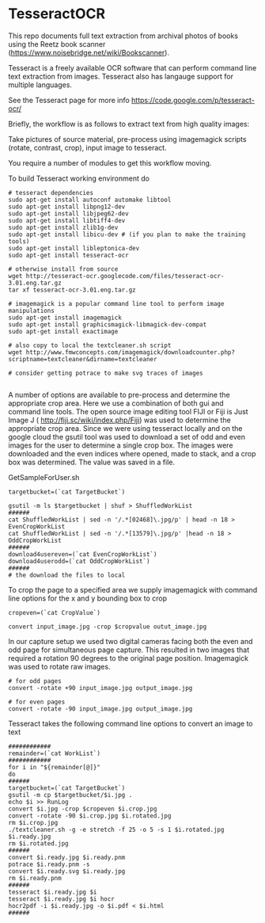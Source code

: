 TesseractOCR
============

This repo documents full text extraction from archival photos of books using the Reetz book scanner (https://www.noisebridge.net/wiki/Bookscanner).

Tesseract is a freely available OCR software that can perform command line text extraction from images. Tesseract also has langauge support for multiple languages. 

See the Tesseract page for more info  https://code.google.com/p/tesseract-ocr/ 

Briefly, the workflow is as follows to extract text from high quality images:

Take pictures of source material, pre-process using imagemagick scripts (rotate, contrast, crop), input image to tesseract. 

You require a number of modules to get this workflow moving.

To build Tesseract working environment do
```
# tesseract dependencies
sudo apt-get install autoconf automake libtool
sudo apt-get install libpng12-dev
sudo apt-get install libjpeg62-dev
sudo apt-get install libtiff4-dev
sudo apt-get install zlib1g-dev
sudo apt-get install libicu-dev # (if you plan to make the training tools)
sudo apt-get install libleptonica-dev
sudo apt-get install tesseract-ocr

# otherwise install from source
wget http://tesseract-ocr.googlecode.com/files/tesseract-ocr-3.01.eng.tar.gz
tar xf tesseract-ocr-3.01.eng.tar.gz

# imagemagick is a popular command line tool to perform image manipulations
sudo apt-get install imagemagick
sudo apt-get install graphicsmagick-libmagick-dev-compat
sudo apt-get install exactimage

# also copy to local the textcleaner.sh script
wget http://www.fmwconcepts.com/imagemagick/downloadcounter.php?scriptname=textcleaner&dirname=textcleaner

# consider getting potrace to make svg traces of images
 
```

A number of options are available to pre-process and determine the appropriate crop area. Here we use a combination of both gui and command line tools. The open source image editing tool FIJI or Fiji is Just Image J ( http://fiji.sc/wiki/index.php/Fiji) was used to determine the appropriate crop area. Since we were using tesseract locally and on the google cloud the gsutil tool was used to download a set of odd and even images for the user to determine a single crop box. The images were downloaded and the even indices where opened, made to stack, and a crop box was determined. The value was saved in a file.

GetSampleForUser.sh
```
targetbucket=(`cat TargetBucket`)

gsutil -m ls $targetbucket | shuf > ShuffledWorkList
######
cat ShuffledWorkList | sed -n '/.*[02468]\.jpg/p' | head -n 18 > EvenCropWorkList
cat ShuffledWorkList | sed -n '/.*[13579]\.jpg/p' |head -n 18 > OddCropWorkList
######
download4usereven=(`cat EvenCropWorkList`) 
download4userodd=(`cat OddCropWorkList`) 
######
# the download the files to local 
```

To crop the page to a specified area we supply imagemagick with command line options for the x and y bounding box to crop
```
cropeven=(`cat CropValue`)

convert input_image.jpg -crop $cropvalue outut_image.jpg
```

In our capture setup we used two digital cameras facing both the even and odd page for simultaneous page capture. This resulted in two images that required a rotation 90 degrees to the original page position. Imagemagick was used to rotate raw images.

```
# for odd pages
convert -rotate +90 input_image.jpg output_image.jpg

# for even pages
convert -rotate -90 input_image.jpg output_image.jpg

```

Tesseract takes the following command line options to convert an image to text
```
############
remainder=(`cat WorkList`)
############
for i in "${remainder[@]}"
do
######
targetbucket=(`cat TargetBucket`)
gsutil -m cp $targetbucket/$i.jpg .
echo $i >> RunLog
convert $i.jpg -crop $cropeven $i.crop.jpg 
convert -rotate -90 $i.crop.jpg $i.rotated.jpg
rm $i.crop.jpg
./textcleaner.sh -g -e stretch -f 25 -o 5 -s 1 $i.rotated.jpg $i.ready.jpg
rm $i.rotated.jpg
######
convert $i.ready.jpg $i.ready.pnm
potrace $i.ready.pnm -s
convert $i.ready.svg $i.ready.jpg
rm $i.ready.pnm
######
tesseract $i.ready.jpg $i
tesseract $i.ready.jpg $i hocr
hocr2pdf -i $i.ready.jpg -o $i.pdf < $i.html
######
```

